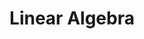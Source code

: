 ---
# Featured tags need to have either the `list` or `grid` layout (PRO only).
layout: list

# The title of the tag's page.
title: Linear Algebra

# The name of the tag, used in a post's front matter (e.g. tags: [<slug>]).
slug: linear_algebra

# (Optional) Write a short (~150 characters) description of this featured tag.
description: >
  Posts in Linear Algebra category

# (Optional) You can disable grouping posts by date.
# no_groups: true
permalink: linear_algebra
---